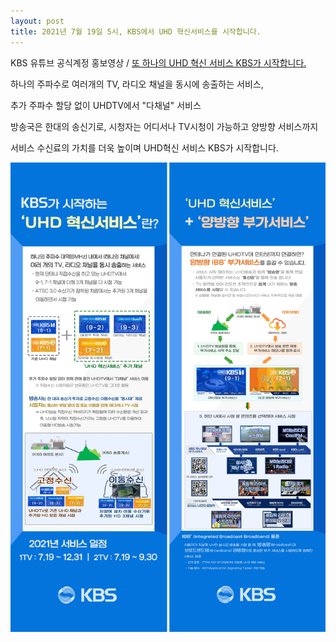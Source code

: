 ```yaml
---
layout: post
title: 2021년 7월 19일 5시, KBS에서 UHD 혁신서비스를 시작합니다.
---
```


KBS 유튜브 공식계정 홍보영상 / [또 하나의 UHD 혁신 서비스 KBS가 시작합니다.](https://youtu.be/OE92X3yupd0)

하나의 주파수로 여러개의 TV, 라디오 채널을 동시에 송출하는 서비스,

추가 주파수 할당 없이 UHDTV에서 "다채널" 서비스  

방송국은 한대의 송신기로, 시청자는 어디서나 TV시청이 가능하고 양방향 서비스까지 

서비스 수신료의 가치를 더욱 높이며 UHD혁신 서비스 KBS가 시작합니다.


![그림](/images/UHD_MMS_MOBILE.jpg)
